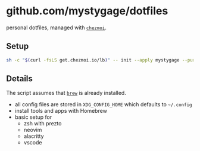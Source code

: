 # github.com/mystygage/dotfiles

personal dotfiles, managed with [`chezmoi`](https://github.com/twpayne/chezmoi).

## Setup

```bash
sh -c "$(curl -fsLS get.chezmoi.io/lb)" -- init --apply mystygage --purge-binary
```

## Details

The script assumes that [`brew`](https://brew.sh) is already installed.

- all config files are stored in `XDG_CONFIG_HOME` which defaults to `~/.config`
- install tools and apps with Homebrew
- basic setup for
  - zsh with prezto
  - neovim
  - alacritty 
  - vscode

